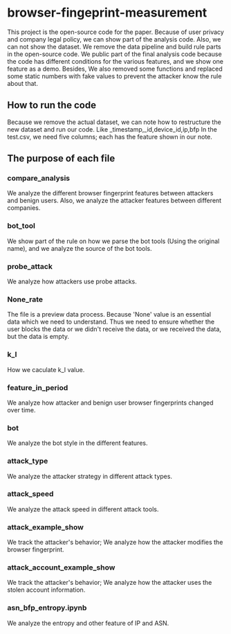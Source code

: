# browser-fingeprint-measurement
This project is the open-source code for the paper. Because of user privacy and company legal policy, we can show part of the analysis code. Also, we can not show the dataset. We remove the data pipeline and build rule parts in the open-source code. We public part of the final analysis code because the code has different conditions for the various features, and we show one feature as a demo. Besides, We also removed some functions and replaced some static numbers with fake values to prevent the attacker know the rule about that.

## How to run the code
Because we remove the actual dataset, we can note how to restructure the new dataset and run our code.
Like _timestamp,_id,device_id,ip,bfp
In the test.csv, we need five columns; each has the feature shown in our note. 

## The purpose of each file
### compare_analysis
We analyze the different browser fingerprint features between attackers and benign users. Also, we analyze the attacker features between different companies.

### bot_tool
We show part of the rule on how we parse the bot tools (Using the original name), and we analyze the source of the bot tools.

### probe_attack
We analyze how attackers use probe attacks. 

### None_rate
The file is a preview data process. Because 'None' value is an essential data which we need to understand. Thus we need to ensure whether the user blocks the data or we didn't receive the data, or we received the data, but the data is empty. 

### k_l
How we caculate k_l value.

### feature_in_period
We analyze how attacker and benign user browser fingerprints changed over time.

### bot
We analyze the bot style in the different features.

### attack_type
We analyze the attacker strategy in different attack types.

### attack_speed
We analyze the attack speed in different attack tools.

### attack_example_show
We track the attacker's behavior; We analyze how the attacker modifies the browser fingerprint. 

### attack_account_example_show
We track the attacker's behavior; We analyze how the attacker uses the stolen account information. 

### asn_bfp_entropy.ipynb
We analyze the entropy and other feature of IP and ASN.
